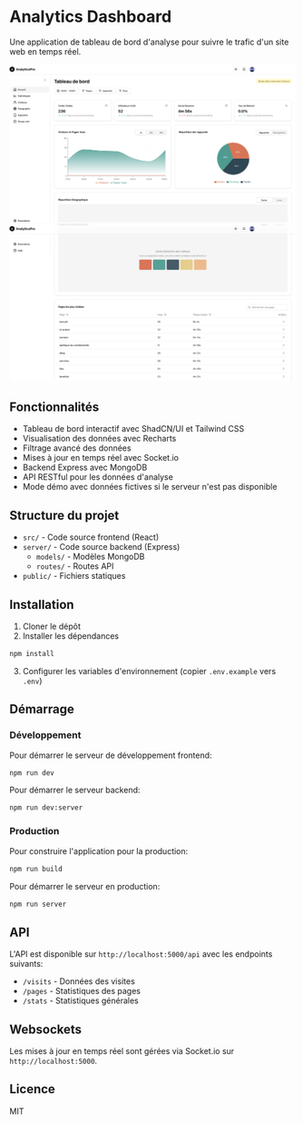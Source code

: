 # Analytics Dashboard

Une application de tableau de bord d'analyse pour suivre le trafic d'un site web en temps réel.

![Aperçu du projet 1](screenshot.png)
![Aperçu du projet 2](screenshot-2.png)

## Fonctionnalités

- Tableau de bord interactif avec ShadCN/UI et Tailwind CSS
- Visualisation des données avec Recharts
- Filtrage avancé des données
- Mises à jour en temps réel avec Socket.io
- Backend Express avec MongoDB
- API RESTful pour les données d'analyse
- Mode démo avec données fictives si le serveur n'est pas disponible

## Structure du projet

- `src/` - Code source frontend (React)
- `server/` - Code source backend (Express)
  - `models/` - Modèles MongoDB
  - `routes/` - Routes API
- `public/` - Fichiers statiques

## Installation

1. Cloner le dépôt
2. Installer les dépendances

```bash
npm install
```

3. Configurer les variables d'environnement (copier `.env.example` vers `.env`)

## Démarrage

### Développement

Pour démarrer le serveur de développement frontend:

```bash
npm run dev
```

Pour démarrer le serveur backend:

```bash
npm run dev:server
```

### Production

Pour construire l'application pour la production:

```bash
npm run build
```

Pour démarrer le serveur en production:

```bash
npm run server
```

## API

L'API est disponible sur `http://localhost:5000/api` avec les endpoints suivants:

- `/visits` - Données des visites
- `/pages` - Statistiques des pages
- `/stats` - Statistiques générales

## Websockets

Les mises à jour en temps réel sont gérées via Socket.io sur `http://localhost:5000`.

## Licence

MIT
